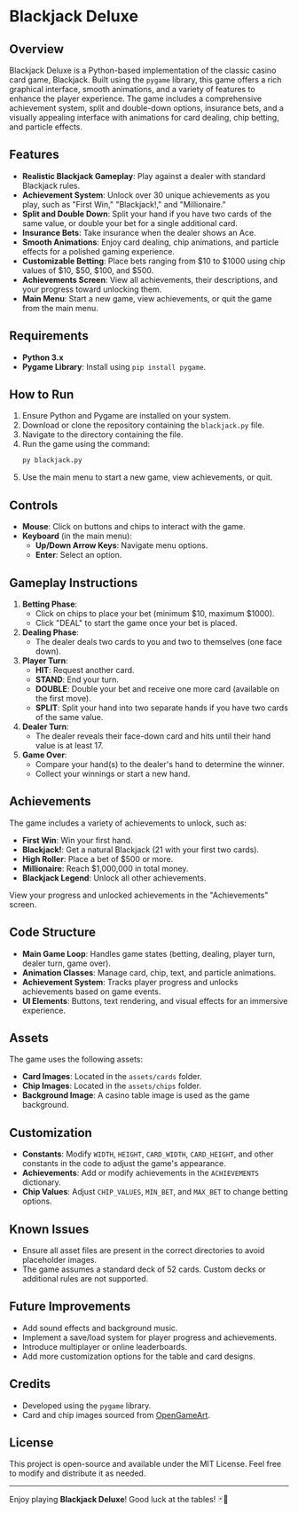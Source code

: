 # Blackjack Deluxe

## Overview
Blackjack Deluxe is a Python-based implementation of the classic casino card game, Blackjack. Built using the `pygame` library, this game offers a rich graphical interface, smooth animations, and a variety of features to enhance the player experience. The game includes a comprehensive achievement system, split and double-down options, insurance bets, and a visually appealing interface with animations for card dealing, chip betting, and particle effects.

## Features
- **Realistic Blackjack Gameplay**: Play against a dealer with standard Blackjack rules.
- **Achievement System**: Unlock over 30 unique achievements as you play, such as "First Win," "Blackjack!," and "Millionaire."
- **Split and Double Down**: Split your hand if you have two cards of the same value, or double your bet for a single additional card.
- **Insurance Bets**: Take insurance when the dealer shows an Ace.
- **Smooth Animations**: Enjoy card dealing, chip animations, and particle effects for a polished gaming experience.
- **Customizable Betting**: Place bets ranging from $10 to $1000 using chip values of $10, $50, $100, and $500.
- **Achievements Screen**: View all achievements, their descriptions, and your progress toward unlocking them.
- **Main Menu**: Start a new game, view achievements, or quit the game from the main menu.

## Requirements
- **Python 3.x**
- **Pygame Library**: Install using `pip install pygame`.

## How to Run
1. Ensure Python and Pygame are installed on your system.
2. Download or clone the repository containing the `blackjack.py` file.
3. Navigate to the directory containing the file.
4. Run the game using the command:
   ```bash
   py blackjack.py
   ```
5. Use the main menu to start a new game, view achievements, or quit.

## Controls
- **Mouse**: Click on buttons and chips to interact with the game.
- **Keyboard** (in the main menu):
  - **Up/Down Arrow Keys**: Navigate menu options.
  - **Enter**: Select an option.

## Gameplay Instructions
1. **Betting Phase**:
   - Click on chips to place your bet (minimum $10, maximum $1000).
   - Click "DEAL" to start the game once your bet is placed.
2. **Dealing Phase**:
   - The dealer deals two cards to you and two to themselves (one face down).
3. **Player Turn**:
   - **HIT**: Request another card.
   - **STAND**: End your turn.
   - **DOUBLE**: Double your bet and receive one more card (available on the first move).
   - **SPLIT**: Split your hand into two separate hands if you have two cards of the same value.
4. **Dealer Turn**:
   - The dealer reveals their face-down card and hits until their hand value is at least 17.
5. **Game Over**:
   - Compare your hand(s) to the dealer's hand to determine the winner.
   - Collect your winnings or start a new hand.

## Achievements
The game includes a variety of achievements to unlock, such as:
- **First Win**: Win your first hand.
- **Blackjack!**: Get a natural Blackjack (21 with your first two cards).
- **High Roller**: Place a bet of $500 or more.
- **Millionaire**: Reach $1,000,000 in total money.
- **Blackjack Legend**: Unlock all other achievements.

View your progress and unlocked achievements in the "Achievements" screen.

## Code Structure
- **Main Game Loop**: Handles game states (betting, dealing, player turn, dealer turn, game over).
- **Animation Classes**: Manage card, chip, text, and particle animations.
- **Achievement System**: Tracks player progress and unlocks achievements based on game events.
- **UI Elements**: Buttons, text rendering, and visual effects for an immersive experience.

## Assets
The game uses the following assets:
- **Card Images**: Located in the `assets/cards` folder.
- **Chip Images**: Located in the `assets/chips` folder.
- **Background Image**: A casino table image is used as the game background.

## Customization
- **Constants**: Modify `WIDTH`, `HEIGHT`, `CARD_WIDTH`, `CARD_HEIGHT`, and other constants in the code to adjust the game's appearance.
- **Achievements**: Add or modify achievements in the `ACHIEVEMENTS` dictionary.
- **Chip Values**: Adjust `CHIP_VALUES`, `MIN_BET`, and `MAX_BET` to change betting options.

## Known Issues
- Ensure all asset files are present in the correct directories to avoid placeholder images.
- The game assumes a standard deck of 52 cards. Custom decks or additional rules are not supported.

## Future Improvements
- Add sound effects and background music.
- Implement a save/load system for player progress and achievements.
- Introduce multiplayer or online leaderboards.
- Add more customization options for the table and card designs.

## Credits
- Developed using the `pygame` library.
- Card and chip images sourced from [OpenGameArt](https://opengameart.org/).

## License
This project is open-source and available under the MIT License. Feel free to modify and distribute it as needed.

---

Enjoy playing **Blackjack Deluxe**! Good luck at the tables! 🃏🎰
